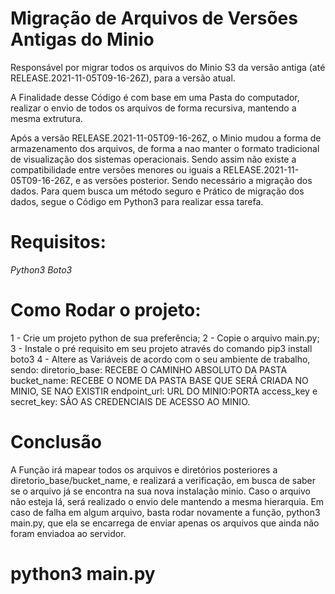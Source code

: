 # Migração de Arquivos de Versões Antigas do Minio
Responsável por migrar todos os arquivos do Minio S3 da versão antiga (até RELEASE.2021-11-05T09-16-26Z), para a versão atual.

A Finalidade desse Código é com base em uma Pasta do computador, realizar o envio de todos os arquivos de forma recursiva, mantendo a mesma extrutura.

Após a versão RELEASE.2021-11-05T09-16-26Z, o Minio mudou a forma de armazenamento dos arquivos, de forma a nao manter o formato tradicional de visualização dos sistemas operacionais. Sendo assim não existe a compatibilidade entre versões menores ou iguais a RELEASE.2021-11-05T09-16-26Z, e as versões posterior. Sendo necessário a migração dos dados.
Para quem busca um método seguro e Prático de migração dos dados, segue o Código em Python3 para realizar essa tarefa.

# Requisitos:
*Python3*
*Boto3*

# Como Rodar o projeto:
1 - Crie um projeto python de sua preferência;
2 - Copie o arquivo main.py;
3 - Instale o pré requisito em seu projeto através do comando pip3 install boto3
4 - Altere as Variáveis de acordo com o seu ambiente de trabalho, sendo:
        diretorio_base: RECEBE O CAMINHO ABSOLUTO DA PASTA
        bucket_name: RECEBE O NOME DA PASTA BASE QUE SERÁ CRIADA NO MINIO, SE NAO EXISTIR
        endpoint_url: URL DO MINIO:PORTA
        access_key e secret_key: SÃO AS CREDENCIAIS DE ACESSO AO MINIO.


# Conclusão
A Função irá mapear todos os arquivos e diretórios posteriores a diretorio_base/bucket_name, e realizará a verificação, em busca de saber se o arquivo já se encontra na sua nova instalação minio. Caso o arquivo não esteja lá, será realizado o envio dele mantendo a mesma hierarquia.
Em caso de falha em algum arquivo, basta rodar novamente a função, python3 main.py, que ela se encarrega de enviar apenas os arquivos que ainda não foram enviadoa ao servidor.

# python3 main.py
